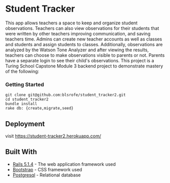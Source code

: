 # Student Tracker

This app allows teachers a space to keep and organize student observations. Teachers can also view observations for their students that were written by other teachers improving communication, and saving teachers time. Admins can create new teacher accounts as well as classes and students and assign students to classes. Additionally, observations are analyzed by the Watson Tone Analyzer and after viewing the results, teachers can choose to make observations visible to parents or not. Parents have a separate login to see their child's observations. This project is a Turing School Capstone Module 3 backend project to demonstrate mastery of the following:


### Getting Started
```
git clone git@github.com:blsrofe/student_tracker2.git
cd student_tracker2
bundle install
rake db: {create,migrate,seed}
```

## Deployment

visit https://student-tracker2.herokuapp.com/

## Built With

* [Rails 5.1.4](http://api.rubyonrails.org) - The web application framework used
* [Bootstrap](https://getbootstrap.com/docs/4.0/getting-started/introduction/) - CSS framework used
* [Postgresql](https://www.postgresql.org/) - Relational database
